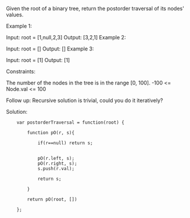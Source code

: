 Given the root of a binary tree, return the postorder traversal of its nodes' values.

 

Example 1:


Input: root = [1,null,2,3]
Output: [3,2,1]
Example 2:

Input: root = []
Output: []
Example 3:

Input: root = [1]
Output: [1]
 

Constraints:

The number of the nodes in the tree is in the range [0, 100].
-100 <= Node.val <= 100
 

Follow up: Recursive solution is trivial, could you do it iteratively?



Solution: 

        var postorderTraversal = function(root) {
            
            function pO(r, s){
                
                if(r==null) return s;
                
                
                pO(r.left, s);
                pO(r.right, s);
                s.push(r.val);
                
                return s;
                
            }
            
            return pO(root, [])
            
        };